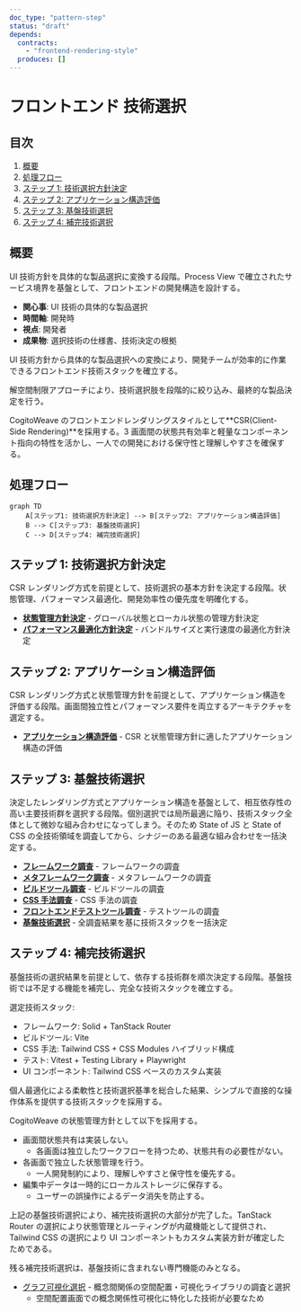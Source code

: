 ```yaml
---
doc_type: "pattern-step"
status: "draft"
depends:
  contracts:
    - "frontend-rendering-style"
  produces: []
---
```


# フロントエンド 技術選択

## 目次

1. [概要](#概要)
2. [処理フロー](#処理フロー)
3. [ステップ 1: 技術選択方針決定](#ステップ-1-技術選択方針決定)
4. [ステップ 2: アプリケーション構造評価](#ステップ-2-アプリケーション構造評価)
5. [ステップ 3: 基盤技術選択](#ステップ-3-基盤技術選択)
6. [ステップ 4: 補完技術選択](#ステップ-4-補完技術選択)

## 概要

UI 技術方針を具体的な製品選択に変換する段階。Process View で確立されたサービス境界を基盤として、フロントエンドの開発構造を設計する。

- **関心事**: UI 技術の具体的な製品選択
- **時間軸**: 開発時
- **視点**: 開発者
- **成果物**: 選択技術の仕様書、技術決定の根拠

UI 技術方針から具体的な製品選択への変換により、開発チームが効率的に作業できるフロントエンド技術スタックを確立する。

解空間制限アプローチにより、技術選択肢を段階的に絞り込み、最終的な製品決定を行う。

<!-- PREMISE_BEGIN: frontend-rendering-style -->

CogitoWeave のフロントエンドレンダリングスタイルとして**CSR(Client-Side Rendering)**を採用する。3 画面間の状態共有効率と軽量なコンポーネント指向の特性を活かし、一人での開発における保守性と理解しやすさを確保する。

<!-- PREMISE_END: frontend-rendering-style -->

## 処理フロー

```mermaid
graph TD
    A[ステップ1: 技術選択方針決定] --> B[ステップ2: アプリケーション構造評価]
    B --> C[ステップ3: 基盤技術選択]
    C --> D[ステップ4: 補完技術選択]
```

## ステップ 1: 技術選択方針決定

CSR レンダリング方式を前提として、技術選択の基本方針を決定する段階。状態管理、パフォーマンス最適化、開発効率性の優先度を明確化する。

- **[状態管理方針決定](01-state-management-policy/README.md)** - グローバル状態とローカル状態の管理方針決定
- **[パフォーマンス最適化方針決定](02-performance-optimization-policy/README.md)** - バンドルサイズと実行速度の最適化方針決定

## ステップ 2: アプリケーション構造評価

CSR レンダリング方式と状態管理方針を前提として、アプリケーション構造を評価する段階。画面間独立性とパフォーマンス要件を両立するアーキテクチャを選定する。

- **[アプリケーション構造評価](03-app-structure-evaluation/README.md)** - CSR と状態管理方針に適したアプリケーション構造の評価

## ステップ 3: 基盤技術選択

決定したレンダリング方式とアプリケーション構造を基盤として、相互依存性の高い主要技術群を選択する段階。個別選択では局所最適に陥り、技術スタック全体として微妙な組み合わせになってしまう。そのため State of JS と State of CSS の全技術領域を調査してから、シナジーのある最適な組み合わせを一括決定する。

- **[フレームワーク調査](04-framework-research/README.md)** - フレームワークの調査
- **[メタフレームワーク調査](05-metaframework-research/README.md)** - メタフレームワークの調査
- **[ビルドツール調査](06-build-tools-research/README.md)** - ビルドツールの調査
- **[CSS 手法調査](07-css-approach-research/README.md)** - CSS 手法の調査
- **[フロントエンドテストツール調査](08-testing-tools-research/README.md)** - テストツールの調査
- **[基盤技術選択](09-foundation-tech-selection/README.md)** - 全調査結果を基に技術スタックを一括決定

## ステップ 4: 補完技術選択

基盤技術の選択結果を前提として、依存する技術群を順次決定する段階。基盤技術では不足する機能を補完し、完全な技術スタックを確立する。

<!-- REFERENCE_BEGIN: foundation-tech-selection -->

選定技術スタック:

- フレームワーク: Solid + TanStack Router
- ビルドツール: Vite
- CSS 手法: Tailwind CSS + CSS Modules ハイブリッド構成
- テスト: Vitest + Testing Library + Playwright
- UI コンポーネント: Tailwind CSS ベースのカスタム実装

個人最適化による柔軟性と技術選択基準を総合した結果、シンプルで直接的な操作体系を提供する技術スタックを採用する。

<!-- REFERENCE_END: foundation-tech-selection -->

<!-- REFERENCE_BEGIN: state-management-policy -->

CogitoWeave の状態管理方針として以下を採用する。

- 画面間状態共有は実装しない。
  - 各画面は独立したワークフローを持つため、状態共有の必要性がない。
- 各画面で独立した状態管理を行う。
  - 一人開発制約により、理解しやすさと保守性を優先する。
- 編集中データは一時的にローカルストレージに保存する。
  - ユーザーの誤操作によるデータ消失を防止する。

<!-- REFERENCE_END: state-management-policy -->

上記の基盤技術選択により、補完技術選択の大部分が完了した。TanStack Router の選択により状態管理とルーティングが内蔵機能として提供され、Tailwind CSS の選択により UI コンポーネントもカスタム実装方針が確定したためである。

残る補完技術選択は、基盤技術に含まれない専門機能のみとなる。

- [グラフ可視化選択](10-graph-visualization-selection/README.md) - 概念間関係の空間配置・可視化ライブラリの調査と選択
  - 空間配置画面での概念関係性可視化に特化した技術が必要なため
